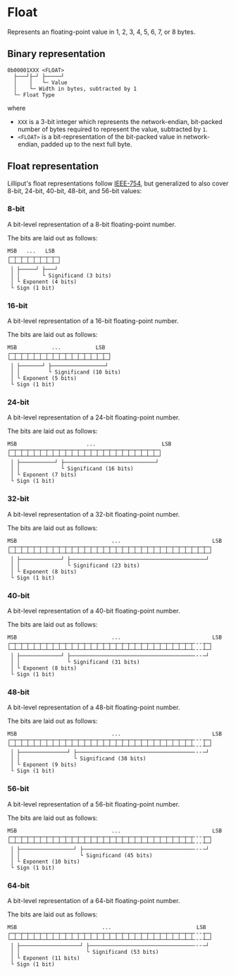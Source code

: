 # Float

Represents an floating-point value in 1, 2, 3, 4, 5, 6, 7, or 8 bytes.

## Binary representation

```plain
0b00001XXX <FLOAT>
  ├───┘├─┘ ├─────┘
  │    │   └─ Value
  │    └─ Width in bytes, subtracted by 1
  └─ Float Type
```

where

- `XXX` is a 3-bit integer which represents the network-endian, bit-packed number of bytes required to represent the value, subtracted by `1`.
- `<FLOAT>` is a bit-representation of the bit-packed value in network-endian, padded up to the next full byte.

## Float representation

Lilliput's float representations follow [IEEE-754](https://en.wikipedia.org/wiki/IEEE_754), but generalized to also cover 8-bit, 24-bit, 40-bit, 48-bit, and 56-bit values:

### 8-bit

A bit-level representation of a 8-bit floating-point number.

The bits are laid out as follows:

```plain
MSB   ...   LSB
┌─┬─┬─┬─┬─┬─┬─┬─┐
└─┴─┴─┴─┴─┴─┴─┴─┘
 │ ├─────┘ ├───┘
 │ │       └ Significand (3 bits)
 │ └ Exponent (4 bits)
 └ Sign (1 bit)
```

### 16-bit

A bit-level representation of a 16-bit floating-point number.

The bits are laid out as follows:

```plain
MSB           ...           LSB
┌─┬─┬─┬─┬─┬─┬─┬─┬─┬─┬─┬─┬─┬─┬─┬─┐
└─┴─┴─┴─┴─┴─┴─┴─┴─┴─┴─┴─┴─┴─┴─┴─┘
 │ ├───────┘ ├─────────────────┘
 │ │         └ Significand (10 bits)
 │ └ Exponent (5 bits)
 └ Sign (1 bit)
```

### 24-bit

A bit-level representation of a 24-bit floating-point number.

The bits are laid out as follows:

```plain
MSB                      ...                     LSB
┌─┬─┬─┬─┬─┬─┬─┬─┬─┬─┬─┬─┬─┬─┬─┬─┬─┬─┬─┬─┬─┬─┬─┬─┐
└─┴─┴─┴─┴─┴─┴─┴─┴─┴─┴─┴─┴─┴─┴─┴─┴─┴─┴─┴─┴─┴─┴─┴─┘
 │ ├───────────┘ ├─────────────────────────────┘
 │ │             └ Significand (16 bits)
 │ └ Exponent (7 bits)
 └ Sign (1 bit)
```

### 32-bit

A bit-level representation of a 32-bit floating-point number.

The bits are laid out as follows:

```plain
MSB                              ...                             LSB
┌─┬─┬─┬─┬─┬─┬─┬─┬─┬─┬─┬─┬─┬─┬─┬─┬─┬─┬─┬─┬─┬─┬─┬─┬─┬─┬─┬─┬─┬─┬─┬─┐
└─┴─┴─┴─┴─┴─┴─┴─┴─┴─┴─┴─┴─┴─┴─┴─┴─┴─┴─┴─┴─┴─┴─┴─┴─┴─┴─┴─┴─┴─┴─┴─┘
 │ ├─────────────┘ ├───────────────────────────────────────────┘
 │ │               └ Significand (23 bits)
 │ └ Exponent (8 bits)
 └ Sign (1 bit)
```

### 40-bit

A bit-level representation of a 40-bit floating-point number.

The bits are laid out as follows:

```plain
MSB                              ...                             LSB
┌─┬─┬─┬─┬─┬─┬─┬─┬─┬─┬─┬─┬─┬─┬─┬─┬─┬─┬─┬─┬─┬─┬─┬─┬─┬─┬─┬─┬─┬╴╴╴┬─┐
└─┴─┴─┴─┴─┴─┴─┴─┴─┴─┴─┴─┴─┴─┴─┴─┴─┴─┴─┴─┴─┴─┴─┴─┴─┴─┴─┴─┴─┴╴╴╴┴─┘
 │ ├─────────────┘ ├───────────────────────────────────────╴╴╴─┘
 │ │               └ Significand (31 bits)
 │ └ Exponent (8 bits)
 └ Sign (1 bit)
```

### 48-bit

A bit-level representation of a 48-bit floating-point number.

The bits are laid out as follows:

```plain
MSB                              ...                             LSB
┌─┬─┬─┬─┬─┬─┬─┬─┬─┬─┬─┬─┬─┬─┬─┬─┬─┬─┬─┬─┬─┬─┬─┬─┬─┬─┬─┬─┬─┬╴╴╴┬─┐
└─┴─┴─┴─┴─┴─┴─┴─┴─┴─┴─┴─┴─┴─┴─┴─┴─┴─┴─┴─┴─┴─┴─┴─┴─┴─┴─┴─┴─┴╴╴╴┴─┘
 │ ├───────────────┘ ├─────────────────────────────────────╴╴╴─┘
 │ │                 └ Significand (38 bits)
 │ └ Exponent (9 bits)
 └ Sign (1 bit)
```

### 56-bit

A bit-level representation of a 56-bit floating-point number.

The bits are laid out as follows:

```plain
MSB                              ...                             LSB
┌─┬─┬─┬─┬─┬─┬─┬─┬─┬─┬─┬─┬─┬─┬─┬─┬─┬─┬─┬─┬─┬─┬─┬─┬─┬─┬─┬─┬─┬╴╴╴┬─┐
└─┴─┴─┴─┴─┴─┴─┴─┴─┴─┴─┴─┴─┴─┴─┴─┴─┴─┴─┴─┴─┴─┴─┴─┴─┴─┴─┴─┴─┴╴╴╴┴─┘
 │ ├─────────────────┘ ├───────────────────────────────────╴╴╴─┘
 │ │                   └ Significand (45 bits)
 │ └ Exponent (10 bits)
 └ Sign (1 bit)
```

### 64-bit

A bit-level representation of a 64-bit floating-point number.

The bits are laid out as follows:

```plain
MSB                           ...                           LSB
┌─┬─┬─┬─┬─┬─┬─┬─┬─┬─┬─┬─┬─┬─┬─┬─┬─┬─┬─┬─┬─┬─┬─┬─┬─┬─┬─┬─┬─┬╴╴╴┬─┐
└─┴─┴─┴─┴─┴─┴─┴─┴─┴─┴─┴─┴─┴─┴─┴─┴─┴─┴─┴─┴─┴─┴─┴─┴─┴─┴─┴─┴─┴╴╴╴┴─┘
 │ ├───────────────────┘ ├─────────────────────────────────╴╴╴─┘
 │ │                     └ Significand (53 bits)
 │ └ Exponent (11 bits)
 └ Sign (1 bit)
```
